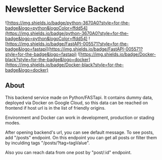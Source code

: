 # Newsletter Service Backend

![https://img.shields.io/badge/python-3670A0?style=for-the-badge&logo=python&logoColor=ffdd54](https://img.shields.io/badge/python-3670A0?style=for-the-badge&logo=python&logoColor=ffdd54) ![https://img.shields.io/badge/FastAPI-005571?style=for-the-badge&logo=fastapi](https://img.shields.io/badge/FastAPI-005571?style=for-the-badge&logo=fastapi) ![https://img.shields.io/badge/Docker-black?style=for-the-badge&logo=docker](https://img.shields.io/badge/Docker-black?style=for-the-badge&logo=docker)

## About

This backend service made on Python/FASTapi. It contains dummy data, deployed via Docker on Google Cloud, so this data can be reached on frontend if host url is in the list of friendly origins.

Environment and Docker can work in development, production or stading modes.

After opening backend's url, you can see default message. To see posts, add "/posts" endpoint. On this endpoint you can get all posts or filter them by inculding tags "/posts/?tag=tagValue".

Also you can reach data from one post by "post/:id" endpoint.

